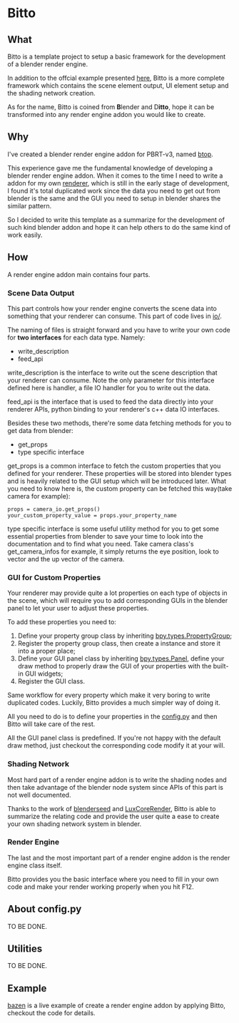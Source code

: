 # Bitto

## What

Bitto is a template project to setup a basic framework for the development of a blender render engine.

In addition to the offcial example presented [here](https://docs.blender.org/api/current/bpy.types.RenderEngine.html), Bitto is a more complete framework which contains the scene element output, UI element setup and the shading network creation.

As for the name, Bitto is coined from **B**lender and D**itto**, hope it can be transformed into any render engine addon you would like to create.

## Why

I've created a blender render engine addon for PBRT-v3, named [btop](https://github.com/joeyskeys/btop).

This experience gave me the fundamental knowledge of developing a blender render engine addon. When it comes to the time I need to write a addon for my own [renderer](https://github.com/joeyskeys/kazen_proto), which is still in the early stage of development, I found it's total duplicated work since the data you need to get out from blender is the same and the GUI you need to setup in blender shares the similar pattern.

So I decided to write this template as a summarize for the development of such kind blender addon and hope it can help others to do the same kind of work easily.

## How

A render engine addon main contains four parts.

### Scene Data Output

This part controls how your render engine converts the scene data into something that your renderer can consume. This part of code lives in [io/](https://github.com/joeyskeys/bitto/tree/main/io).

The naming of files is straight forward and you have to write your own code for **two interfaces** for each data type. Namely:
- write_description
- feed_api

write_description is the interface to write out the scene description that your renderer can consume. Note the only parameter for this interface defined here is handler, a file IO handler for you to write out the data.

feed_api is the interface that is used to feed the data directly into your renderer APIs, python binding to your renderer's c++ data IO interfaces.

Besides these two methods, there're some data fetching methods for you to get data from blender:

- get_props
- type specific interface

get_props is a common interface to fetch the custom properties that you defined for your renderer. These properties will be stored into blender types and is heavily related to the GUI setup which will be introduced later. What you need to know here is, the custom property can be fetched this way(take camera for example):

```
props = camera_io.get_props()
your_custom_property_value = props.your_property_name
```

type specific interface is some useful utility method for you to get some essential properties from blender to save your time to look into the documentation and to find what you need. Take camera class's get_camera_infos for example, it simply returns the eye position, look to vector and the up vector of the camera.

### GUI for Custom Properties

Your renderer may provide quite a lot properties on each type of objects in the scene, which will require you to add corresponding GUIs in the blender panel to let your user to adjust these properties.

To add these properties you need to:

1. Define your property group class by inheriting [bpy.types.PropertyGroup](https://docs.blender.org/api/current/bpy.types.PropertyGroup.html);
2. Register the property group class, then create a instance and store it into a proper place;
3. Define your GUI panel class by inheriting [bpy.types.Panel](https://docs.blender.org/api/current/bpy.types.Panel.html), define your draw method to properly draw the GUI of your properties with the built-in GUI widgets;
4. Register the GUI class.

Same workflow for every property which make it very boring to write duplicated codes. Luckily, Bitto provides a much simpler way of doing it.

All you need to do is to define your properties in the [config.py](https://github.com/joeyskeys/bitto/blob/main/config.py) and then Bitto will take care of the rest.

All the GUI panel class is predefined. If you're not happy with the default draw method, just checkout the corresponding code modify it at your will.

### Shading Network

Most hard part of a render engine addon is to write the shading nodes and then take advantage of the blender node system since APIs of this part is not well documented.

Thanks to the work of [blenderseed](https://github.com/appleseedhq/blenderseed) and [LuxCoreRender](https://github.com/LuxCoreRender/BlendLuxCore), Bitto is able to summarize the relating code and provide the user quite a ease to create your own shading network system in blender.

### Render Engine

The last and the most important part of a render engine addon is the render engine class itself.

Bitto provides you the basic interface where you need to fill in your own code and make your render working properly when you hit F12.

## About config.py

TO BE DONE.

## Utilities

TO BE DONE.

## Example

[bazen](https://github.com/joeyskeys/bazen) is a live example of create a render engine addon by applying Bitto, checkout the code for details.